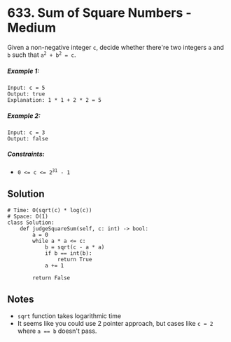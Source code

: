 # 633. Sum of Square Numbers - Medium

Given a non-negative integer `c`, decide whether there're two integers `a` and `b` such that <code>a<sup>2</sup> + b<sup>2</sup> = c</code>.

##### Example 1:

```
Input: c = 5
Output: true
Explanation: 1 * 1 + 2 * 2 = 5
```

##### Example 2:

```
Input: c = 3
Output: false
```

##### Constraints:

- <code>0 <= c <= 2<sup>31</sup> - 1</code>

## Solution

```
# Time: O(sqrt(c) * log(c))
# Space: O(1)
class Solution:
    def judgeSquareSum(self, c: int) -> bool:
        a = 0
        while a * a <= c:
            b = sqrt(c - a * a)
            if b == int(b):
                return True
            a += 1
        
        return False
```

## Notes
- `sqrt` function takes logarithmic time
- It seems like you could use 2 pointer approach, but cases like `c = 2` where `a == b` doesn't pass.